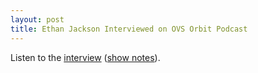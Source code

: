 ```yaml
---
layout: post
title: Ethan Jackson Interviewed on OVS Orbit Podcast
---
```


Listen to the [interview](http://ovsorbit.benpfaff.org/episode-10.mp3)
([show notes](http://ovsorbit.benpfaff.org/#e10)).
